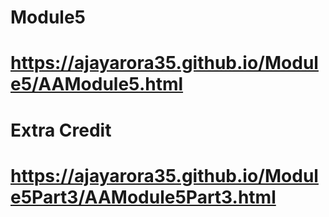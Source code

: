 # Module5
# https://ajayarora35.github.io/Module5/AAModule5.html
# Extra Credit
# https://ajayarora35.github.io/Module5Part3/AAModule5Part3.html
